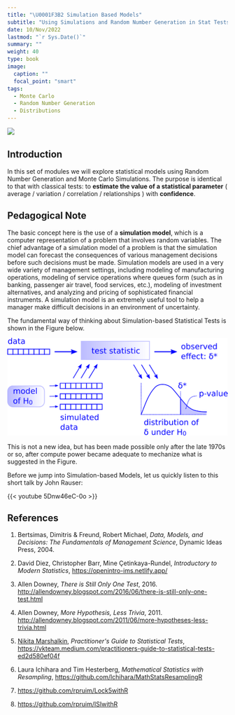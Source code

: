 ```yaml
---
title: "\U0001F3B2 Simulation Based Models"
subtitle: "Using Simulations and Random Number Generation in Stat Tests"
date: 10/Nov/2022
lastmod: "`r Sys.Date()`"
summary: ""
weight: 40
type: book
image:
  caption: ""
  focal_point: "smart"
tags: 
  - Monte Carlo
  - Random Number Generation
  - Distributions
---
```


![](featured.jpg)

## Introduction

In this set of modules we will explore statistical models using Random
Number Generation and Monte Carlo Simulations. The purpose is identical
to that with classical tests: to **estimate the value of a statistical
parameter** ( average / variation / correlation / relationships ) with
**confidence**.

## Pedagogical Note

The basic concept here is the use of a **simulation model**, which is a
computer representation of a problem that involves random variables. The
chief advantage of a simulation model of a problem is that the
simulation model can forecast the consequences of various management
decisions before such decisions must be made. Simulation models are used
in a very wide variety of management settings, including modeling of
manufacturing operations, modeling of service operations where queues
form (such as in banking, passenger air travel, food services, etc.),
modeling of investment alternatives, and analyzing and pricing of
sophisticated financial instruments. A simulation model is an extremely
useful tool to help a manager make difficult decisions in an environment
of uncertainty.

The fundamental way of thinking about Simulation-based Statistical Tests
is shown in the Figure below.

![](One-Test.png)

This is not a new idea, but has been made possible only after the late
1970s or so, after compute power became adequate to mechanize what is
suggested in the Figure.

Before we jump into Simulation-based Models, let us quickly listen to
this short talk by John Rauser:


{{< youtube 5Dnw46eC-0o >}}

## References

1.  Bertsimas, Dimitris & Freund, Robert Michael, *Data, Models, and
    Decisions: The Fundamentals of Management Science*, Dynamic Ideas
    Press, 2004.

2.  David Diez, Christopher Barr, Mine Çetinkaya-Rundel, *Introductory to
    Modern Statistics*, <https://openintro-ims.netlify.app/>

3.  Allen Downey, *There is Still Only One Test*, 2016.
    <http://allendowney.blogspot.com/2016/06/there-is-still-only-one-test.html>

4.  Allen Downey, *More Hypothesis, Less Trivia*, 2011.
    <http://allendowney.blogspot.com/2011/06/more-hypotheses-less-trivia.html>

5.  [Nikita Marshalkin](https://github.com/marnikitta), *Practitioner's Guide to Statistical Tests*, <https://vkteam.medium.com/practitioners-guide-to-statistical-tests-ed2d580ef04f>

6.  Laura Ichihara and Tim Hesterberg, *Mathematical Statistics with Resampling*, <https://github.com/lchihara/MathStatsResamplingR>

7.  <https://github.com/rpruim/Lock5withR>

8.  <https://github.com/rpruim/ISIwithR>
